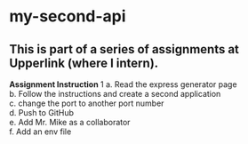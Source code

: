 # my-second-api

## This is part of a series of assignments at Upperlink (where I intern).  

**Assignment Instruction**
1 a. Read the express generator page 		
  b. Follow the instructions and create a second application 		
  c. change the port to another port number 		
  d. Push to GitHub 		
  e. Add Mr. Mike as a collaborator 		
  f. Add an env file
